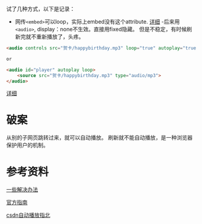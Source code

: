 试了几种方式，以下是记录：

- 网传`<embed>`可以loop，实际上embed没有这个attribute. [详细](https://stackoverflow.com/questions/65313451/why-doesnt-my-embed-audio-loop-even-when-loop-true)
-后来用`<audio>`, display：none不生效。直接用fixed隐藏。 但是不稳定，有时候刷新完就不重新播放了，头疼。
```html
<audio controls src="贺卡/happybirthday.mp3" loop="true" autoplay="true" style='position:fixed; z-index: -1;' >

or

<audio id="player" autoplay loop>
	<source src="贺卡/happybirthday.mp3" type="audio/mp3">
</audio>

```

[详细](https://developer.mozilla.org/en-US/docs/Web/HTML/Element/audio)

# 破案
从别的子网页跳转过来，就可以自动播放。 刷新就不能自动播放，是一种浏览器保护用户的机制。


# 参考资料
[一些解决办法](https://stackoverflow.com/questions/50490304/how-to-make-audio-autoplay-on-chrome)

[官方指南](https://developer.mozilla.org/zh-CN/docs/Web/Media/Autoplay_guide)

[csdn自动播放指北](https://blog.csdn.net/qq_22046267/article/details/105776691)